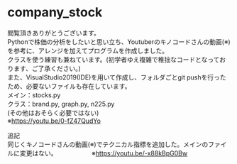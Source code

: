 # company_stock
閲覧頂きありがとうございます。  
Pythonで株価の分析をしたいと思い立ち、Youtuberのキノコードさんの動画(※)を参考に、アレンジを加えてプログラムを作成しました。   
クラスを使う練習も兼ねています。(初学者ゆえ複雑で稚拙なコードとなっております、ご了承ください。)    
また、VisualStudio2019(IDE)を用いて作成し、フォルダごとgit pushを行ったため、必要ないファイルも存在しています。  
メイン：stocks.py  
クラス：brand.py, graph.py, n225.py  
(その他はおそらく必要ではない)  
※https://youtu.be/0-fZ47QudYo  

追記  
同じくキノコードさんの動画(※)でテクニカル指標を追加した。メインのファイルに変更はない。  　　　　　
※https://youtu.be/-x88kBpG0Bw
